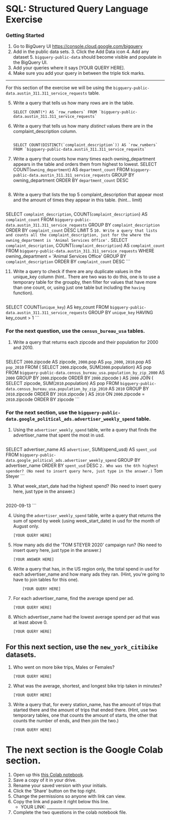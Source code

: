 
# SQL:  Structured Query Language  Exercise

### Getting Started
1. Go to BigQuery UI https://console.cloud.google.com/bigquery
2. Add in the public data sets. 
	3. Click the Add Data icon
	4. Add any dataset
	5. `bigquery-public-data` should become visible and populate in the BigQuery UI. 
3. Add your queries where it says [YOUR QUERY HERE].
4. Make sure you add your query in between the triple tick marks. 
---

For this section of the exercise we will be using the `bigquery-public-data.austin_311.311_service_requests`  table. 

5. Write a query that tells us how many rows are in the table. 
	```
	SELECT COUNT(*) AS `row_rumbers` FROM `bigquery-public-data.austin_311.311_service_requests`
	```

7. Write a query that tells us how many _distinct_ values there are in the complaint_description column.
	```
	
	SELECT COUNT(DISTINCT(`complaint_description`)) AS `row_rumbers` FROM `bigquery-public-data.austin_311.311_service_requests`
	```



  
8. Write a query that counts how many times each owning_department appears in the table and orders them from highest to lowest. 
SELECT
  COUNT(`owning_department`) AS `department_count`
FROM
  `bigquery-public-data.austin_311.311_service_requests`
GROUP BY
  owning_department
ORDER BY
  `department_count` DESC
	```

9. Write a query that lists the top 5 complaint_description that appear most and the amount of times they appear in this table. (hint... limit)
	```
SELECT
  `complaint_description`,
  COUNT(`complaint_description`) AS `complaint_count`
FROM
  `bigquery-public-data.austin_311.311_service_requests`
GROUP BY
  `complaint_description`
ORDER BY
  `complaint_count` DESC
LIMIT
  5
	  ```
10. Write a query that lists and counts all the complaint_description, just for the where the owning_department is 'Animal Services Office'.
	```
SELECT
  `complaint_description`,
  COUNT(`complaint_description`) AS `complaint_count`
FROM
  `bigquery-public-data.austin_311.311_service_requests`
WHERE
  owning_department = 'Animal Services Office'
GROUP BY
  `complaint_description`
ORDER BY
  `complaint_count` DESC
	```

11. Write a query to check if there are any duplicate values in the unique_key column (hint.. There are two was to do this, one is to use a temporary table for the groupby, then filter for values that have more than one count, or, using just one table but including the  `having` function). 
	```
SELECT
  COUNT(`unique_key`) AS key_count
FROM
  `bigquery-public-data.austin_311.311_service_requests`
GROUP BY
  `unique_key`
HAVING
  key_count > 1
	```


### For the next question, use the `census_bureau_usa` tables.

1. Write a query that returns each zipcode and their population for 2000 and 2010. 
	```
SELECT
  `2000`.zipcode AS zipcode,
  `2000`.pop AS `pop_2000`,
  `2010`.pop AS `pop_2010`
FROM (
  SELECT
    `2000`.zipcode,
    SUM(`2000`.population) AS pop
  FROM
    `bigquery-public-data.census_bureau_usa.population_by_zip_2000` AS `2000`
  GROUP BY
    `2000`.zipcode
  ORDER BY
    `2000`.zipcode ) AS `2000`
JOIN (
  SELECT
    zipcode,
    SUM(`2010`.population) AS pop
  FROM
    `bigquery-public-data.census_bureau_usa.population_by_zip_2010` AS `2010`
  GROUP BY
    `2010`.zipcode
  ORDER BY
    `2010`.zipcode ) AS `2010`
ON
  `2000`.zipcode = `2010`.zipcode
ORDER BY
  zipcode
	```

### For the next section, use the  `bigquery-public-data.google_political_ads.advertiser_weekly_spend` table.
1. Using the `advertiser_weekly_spend` table, write a query that finds the advertiser_name that spent the most in usd. 
	```
SELECT
  advertiser_name AS `advertiser`,
  SUM(spend_usd) AS `spent_usd`
FROM
  `bigquery-public-data.google_political_ads.advertiser_weekly_spend`
GROUP BY
  advertiser_name
ORDER BY
  `spent_usd` DESC
	```
2. Who was the 6th highest spender? (No need to insert query here, just type in the answer.)
	```
Tom Steyer
	```

3. What week_start_date had the highest spend? (No need to insert query here, just type in the answer.)
	```
2020-09-13
	```

4. Using the `advertiser_weekly_spend` table, write a query that returns the sum of spend by week (using week_start_date) in usd for the month of August only. 
	```
	[YOUR QUERY HERE]
	```
6.  How many ads did the 'TOM STEYER 2020' campaign run? (No need to insert query here, just type in the answer.)
	```
	[YOUR ANSWER HERE]
	```
7. Write a query that has, in the US region only, the total spend in usd for each advertiser_name and how many ads they ran. (Hint, you're going to have to join tables for this one). 
	```
		[YOUR QUERY HERE]
	```
8. For each advertiser_name, find the average spend per ad. 
	```
	[YOUR QUERY HERE]
	```
10. Which advertiser_name had the lowest average spend per ad that was at least above 0. 
	``` 
	[YOUR QUERY HERE]
	```
## For this next section, use the `new_york_citibike` datasets.

1. Who went on more bike trips, Males or Females?
	```
	[YOUR QUERY HERE]
	```
2. What was the average, shortest, and longest bike trip taken in minutes?
	```
	[YOUR QUERY HERE]
	```

3. Write a query that, for every station_name, has the amount of trips that started there and the amount of trips that ended there. (Hint, use two temporary tables, one that counts the amount of starts, the other that counts the number of ends, and then join the two.) 
	```
	[YOUR QUERY HERE]
	```
# The next section is the Google Colab section.  
1. Open up this [this Colab notebook](https://colab.research.google.com/drive/1kHdTtuHTPEaMH32GotVum41YVdeyzQ74?usp=sharing).
2. Save a copy of it in your drive. 
3. Rename your saved version with your initials. 
4. Click the 'Share' button on the top right.  
5. Change the permissions so anyone with link can view. 
6. Copy the link and paste it right below this line. 
	* YOUR LINK:  ________________________________
9. Complete the two questions in the colab notebook file. 
